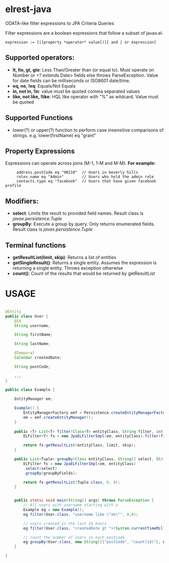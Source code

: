 # elrest-java
ODATA-like filter expressions to JPA Criteria Queries

Filter expressions are a boolean expressions that follow a subset of javax.el.
```
expression := [(]property *operator* value[)][ and | or expression]
```

## Supported operators:
* **lt, lte, gt, gte**: Less Than/Greater than (or equal to). Must operate on Number or <? extends Date> fields else throws ParseException. Value for date fields can be milliseconds or ISO8601 date/time.
* **eq, ne, !eq**: Equals/Not Equals
* **in, not in, !in**: value must be quoted comma separated values
* **like, not like, !like**: HQL like operator with "%" as wildcard. Value must be quoted


## Supported Functions
* lower(?) or upper(?) function to perform case insensitive comparisons of strings. e.g. lower(firstName) eq "grant"

## Property Expressions
Expressions can operate across joins (M-1, 1-M and M-M). 
**For example:**
```
     address.postCode eq "90210"  // Users in beverly hills
     roles.name eq "Admin"        // Users who hold the admin role
     contacts.type eq "facebook"  // Users that have given facebook profile
```

## Modifiers:
* **select**: Limits the result to provided field names. Result class is *javax.persistence.Tuple*
* **groupBy**: Execute a group by query. Only returns enumerated fields. Result class is *javax.persistence.Tuple*


## Terminal functions
* **getResultList(limit, skip)**: Returns a list of entities
* **getSingleResult()**: Returns a single entity. Assumes the expression is returning a single entity. Throws exception otherwise
* **count()**: Count of the results that would be returned by getResultList


# USAGE
```java

@Entity
public class User {
	@Id
	String username;

	String firstName;

	String lastName;

	@Temporal
	Calendar createdDate;

	String postCode;
	
	...
}

public class Example {

	EntityManager em;

	Example() {
		EntityManagerFactory emf = Persistence.createEntityManagerFactory("default");
		em = emf.createEntityManager();
	}
	
	public <T> List<T> filter(Class<T> entityClass, String filter, int limit, int skip) throws ParseException {
		ELFilter<T> fx = new JpaELFilterImpl(em, entityClass).filter(filter);

		return fx.getResultList(entityClass, limit, skip);
	}

	public List<Tuple> groupBy(Class entityClass, String[] select, String[] groupByFields) {
		ELFilter fx = new JpaELFilterImpl(em, entityClass)
		.select(select)
		.groupBy(groupByFields);

		return fx.getResultList(Tuple.class, 0, 0);
	}


	public static void main(String[] args) throws ParseException {
		// All users with username starting with a
		Example eg = new Example();
		eg.filter(User.class, "username like \"a%\"", 0,0);

		// users created in the last 24 hours
		eg.filter(User.class, "createdDate gt "+(System.currentTimeMillis() - 24*60*60*1000), 0, 0);

		// count the number of users in each postcode
		eg.groupBy(User.class, new String[]{"postCode", "count(id)"}, new String[]{"postCode"});
	}

}

```